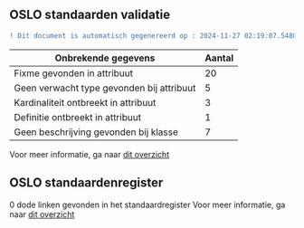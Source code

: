 ## OSLO standaarden validatie
```diff
! Dit document is automatisch gegenereerd op : 2024-11-27 02:19:07.548085
```

| Onbrekende gegevens               | Aantal  |
| ----------------------------              | --------------------------  |
| Fixme gevonden in attribuut               | 20  |
| Geen verwacht type gevonden bij attribuut | 5  |
| Kardinaliteit ontbreekt in attribuut      | 3  |
| Definitie ontbreekt in attribuut          | 1  |
| Geen beschrijving gevonden bij klasse     | 7  |

Voor meer informatie, ga naar [dit overzicht](output/controle_applicatieprofiel.md)

## OSLO standaardenregister

0 dode linken gevonden in het standaardregister
Voor meer informatie, ga naar [dit overzicht](output/dead_links.md)